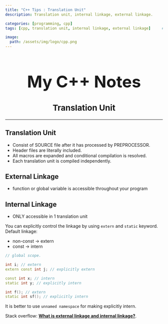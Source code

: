 ```yaml
---
title: "C++ Tips : Translation Unit"
description: Translation unit, internal linkage, external linkage.

categories: [programming, cpp]
tags: [cpp, translation unit, internal linkage, external linkage]     # TAG names should always be lowercase

image:
  path: /assets/img/logo/cpp.png
---
```


<h1 style="text-align: center; font-size: 52px;">My C++ Notes</h1>
<h2 style="text-align: center; font-size: 26px;">Translation Unit</h2>

---
## Translation Unit

* Consist of SOURCE file after it has processed by PREPROCESSOR.
* Header files are literally included.
* All macros are expanded and conditional compilation is resolved.
* Each translation unit is compiled independently.

## External Linkage

* function or global variable is accessible throughout your program

## Internal Linkage

* ONLY accessible in 1 translation unit

You can explicitly control the linkage by using `extern` and `static` keyword.
Default linkage: 
* non-const -> extern
* const -> intern

```cpp
// global scope.

int i; // extern
extern const int j; // explicitly extern

const int x; // intern 
static int y; // explicitly intern

int f(); // extern 
static int sf(); // explicitly intern 

```

It is better to use `unnamed namespace` for making explicitly intern.

Stack overflow:  [**What is external linkage and internal linkage?**](https://stackoverflow.com/questions/1358400/what-is-external-linkage-and-internal-linkage/1358622#1358622).
